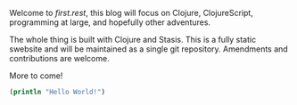 <!--
{
:title "The very first post"
:connections [clojure,stasis,static]
}
-->

Welcome to *first.rest*, this blog will focus on Clojure, ClojureScript,
programming at large, and hopefully other adventures. 

The whole thing is built with Clojure and Stasis. This is a fully static swebsite and will be maintained as a single git repository. Amendments and contributions are welcome. 

More to come!

```clj
(println "Hello World!")
```